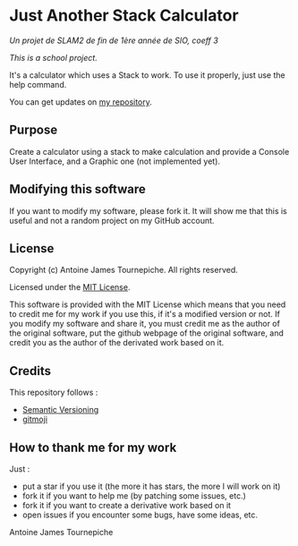 # Just Another Stack Calculator
*Un projet de SLAM2 de fin de 1ère année de SIO, coeff 3*

*This is a school project.*

It's a calculator which uses a Stack to work. To use it properly, just use the help command.

You can get updates on [my repository](https://github.com/AntoineJT/jasc/).

## Purpose

Create a calculator using a stack to make calculation and provide a Console User Interface, and a Graphic one (not implemented yet).

## Modifying this software

If you want to modify my software, please fork it. It will show me that this is useful and not a random project on my GitHub account.

## License

Copyright (c) Antoine James Tournepiche. All rights reserved.

Licensed under the [MIT License](https://github.com/AntoineJT/jasc/blob/master/LICENSE).

This software is provided with the MIT License which means that you need to credit me for my work if you use this, if it's a modified version or not.
If you modify my software and share it, you must credit me as the author of the original software, put the github webpage of the original software, and credit you as the author of the derivated work based on it.

## Credits

This repository follows :
- [Semantic Versioning](https://semver.org/)
- [gitmoji](https://gitmoji.carloscuesta.me/)

## How to thank me for my work

Just :
- put a star if you use it (the more it has stars, the more I will work on it)
- fork it if you want to help me (by patching some issues, etc.)
- fork it if you want to create a derivative work based on it
- open issues if you encounter some bugs, have some ideas, etc.

Antoine James Tournepiche
